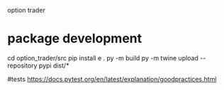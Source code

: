 option trader

# package development
cd option_trader/src
pip install e .
py -m build
py -m twine upload --repository pypi dist/*


#tests
https://docs.pytest.org/en/latest/explanation/goodpractices.html